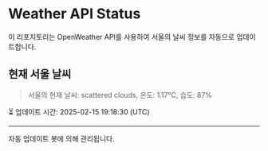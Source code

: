 
# Weather API Status

이 리포지토리는 OpenWeather API를 사용하여 서울의 날씨 정보를 자동으로 업데이트합니다.

## 현재 서울 날씨
> 서울의 현재 날씨: scattered clouds, 온도: 1.17°C, 습도: 87%

⏳ 업데이트 시간: 2025-02-15 19:18:30 (UTC)

---
자동 업데이트 봇에 의해 관리됩니다.
